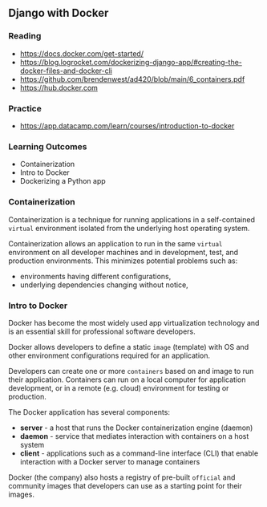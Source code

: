 ## Django with Docker 

### Reading

- https://docs.docker.com/get-started/
- https://blog.logrocket.com/dockerizing-django-app/#creating-the-docker-files-and-docker-cli
- https://github.com/brendenwest/ad420/blob/main/6_containers.pdf
- https://hub.docker.com

### Practice 
- https://app.datacamp.com/learn/courses/introduction-to-docker

### Learning Outcomes

- Containerization
- Intro to Docker
- Dockerizing a Python app

### Containerization

Containerization is a technique for running applications in a self-contained `virtual` environment isolated from the underlying host operating system. 

Containerization allows an application to run in the same `virtual` environment on all developer machines and in development, test, and production environments. This minimizes potential problems such as:
- environments having different configurations,
- underlying dependencies changing without notice,

### Intro to Docker

Docker has become the most widely used 
app virtualization technology and is an essential skill for professional software developers.

Docker allows developers to define a static `image` (template) with OS and other environment configurations required for an application.

Developers can create one or more `containers` based on and image to run their application. Containers can run on a local computer for application development, or in a remote (e.g. cloud) environment for testing or production.

The Docker application has several components:
- **server** - a host that runs the Docker containerization engine (daemon)
- **daemon** - service that mediates interaction with containers on a host system
- **client** - applications such as a command-line interface (CLI) that enable interaction with a Docker server to manage containers

Docker (the company) also hosts a registry of pre-built `official` and community images that developers can use as a starting point for their images.
